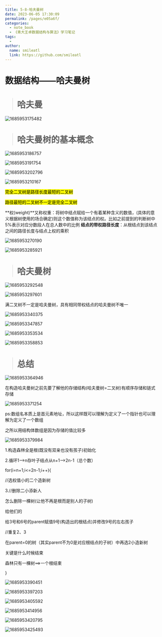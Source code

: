 ```yaml
---
title: 5-8-哈夫曼树
date: 2023-06-05 17:30:09
permalink: /pages/e05a6f/
categories:
  - note_book
  - 《青大王卓数据结构与算法》学习笔记
tags:
  - 
author: 
  name: smileatl
  link: https://github.com/smileatl
---
```

数据结构——哈夫曼树
==========

> 哈夫曼
> ===

![1685953175482](/assets/1685953175482.png)

> 哈夫曼树的基本概念
> =========

![1685953186757](/assets/1685953186757.png)

![1685953191754](/assets/1685953191754.png)

![1685953202796](/assets/1685953202796.png)

![1685953210167](/assets/1685953210167.png)

<mark>完全二叉树是路径长度最短的二叉树</mark>

<mark>路径最短的二叉树不一定是完全二叉树</mark>



**权(weight)**又称权重：将树中结点赋给一个有着某种含义的数值，(具体的意义根据树使用的场合确定)则这个数值称为该结点的权。比如之前提到的判断树中5%表示对应分数段人在总人数中的比例
**结点的带权路径长度**：从根结点到该结点之间的路径长度与结点上权的乘积

![1685953270190](/assets/1685953270190.png)

![1685953285921](/assets/1685953285921.png)

> 哈夫曼树 
> ====

![1685953292548](/assets/1685953292548.png)

![1685953297601](/assets/1685953297601.png)

满二叉树不一定是哈夫曼树，具有相同带权结点的哈夫曼树不唯一

![1685953340375](/assets/1685953340375.png)

![1685953347857](/assets/1685953347857.png)

![1685953353534](/assets/1685953353534.png)

![1685953358853](/assets/1685953358853.png)

> 总结
> ==

![1685953364946](/assets/1685953364946.png)

在构造哈夫曼树之前先要了解他的存储结构(哈夫曼树=二叉树)有顺序存储和链式存储

![1685953371254](/assets/1685953371254.png)

ps:数组名本质上是首元素地址，所以这样既可以理解为定义了一个指针也可以理解为定义了一个数组

之所以用结构体数组是因为存储的值比较多

![1685953379984](/assets/1685953379984.png)

1.构造森林全是根(既没有双亲也没有孩子)初始化

2.循环1-->n存叶子结点从n+1-->2n-1（总个数）

for(i=n+1;i<=2n-1;i++){

//选权值小的二个造新树

3.//删除二小添新人

怎么删除一棵树(让他不再是根而是别人的子树)

给他们的

给3号和6号的parent赋值9号(构造出的根结点)并修改9号的左右孩子

//重复2、3 

在parent=0的树（其实parent不为0是对应根结点的子树）中再选2小造新树

关键是什么时候结束

森林只有一棵树==>一个根结束

}

![1685953390451](/assets/1685953390451.png)

![1685953397203](/assets/1685953397203.png)

![1685953405592](/assets/1685953405592.png)

![1685953414956](/assets/1685953414956.png)

![1685953420795](/assets/1685953420795.png)

![1685953425493](/assets/1685953425493.png)

  

